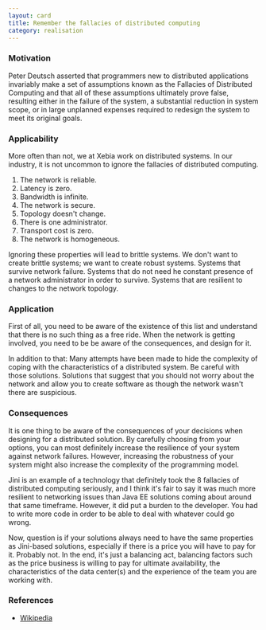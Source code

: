 ```yaml
---
layout: card
title: Remember the fallacies of distributed computing
category: realisation
---
```


### Motivation

Peter Deutsch asserted that programmers new to distributed applications invariably make a set of assumptions known as the Fallacies of Distributed Computing and that all of these assumptions ultimately prove false, resulting either in the failure of the system, a substantial reduction in system scope, or in large unplanned expenses required to redesign the system to meet its original goals.

### Applicability

More often than not, we at Xebia work on distributed systems. In our industry, it is not uncommon to ignore the fallacies of distributed computing.

1. The network is reliable.
2. Latency is zero.
3. Bandwidth is infinite.
3. The network is secure.
4. Topology doesn't change.
5. There is one administrator.
6. Transport cost is zero.
7. The network is homogeneous.

Ignoring these properties will lead to brittle systems. We don't want to create brittle systems; we want to create robust systems. Systems that survive network failure. Systems that do not need he constant presence of a network administrator in order to survive. Systems that are resilient to changes to the network topology.

### Application

First of all, you need to be aware of the existence of this list and understand that there is no such thing as a free ride. When the network is getting involved, you need to be be aware of the consequences, and design for it.

In addition to that: Many attempts have been made to hide the complexity of coping with the characteristics of a distributed system. Be careful with those solutions. Solutions that suggest that you should not worry about the network and allow you to create software as though the network wasn't there are suspicious.

### Consequences

It is one thing to be aware of the consequences of your decisions when designing for a distributed solution. By carefully choosing from your options, you can most definitely increase the resilience of your system against network failures. However, increasing the robustness of your system might also increase the complexity of the programming model.

Jini is an example of a technology that definitely took the 8 fallacies of distributed computing seriously, and I think it's fair to say it was much more resilient to networking issues than Java EE solutions coming about around that same timeframe. However, it did put a burden to the developer. You had to write more code in order to be able to deal with whatever could go wrong.

Now, question is if your solutions always need to have the same properties as Jini-based solutions, especially if there is a price you will have to pay for it. Probably not. In the end, it's just a balancing act, balancing factors such as the price business is willing to pay for ultimate availability, the characteristics of the data center(s) and the experience of the team you are working with.

### References

* [Wikipedia](http://en.wikipedia.org/wiki/Fallacies_of_Distributed_Computing)

